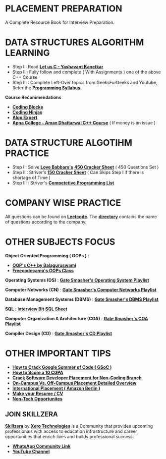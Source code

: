 # PLACEMENT PREPARATION
A Complete Resource Book for Interview Preparation.

# DATA STRUCTURES ALGORITHM LEARNING

- Step I : Read [**Let us C - Yashavant Kanetkar**](https://github.com/inofficialamanjha/Interview-Preparation/blob/main/DS-Algo%20Learning/Let%20Us%20C.pdf)
- Step II : Fully follow and complete ( With Assignments ) one of the above C++ Course
- Step III : Complete Left-Over topics from GeeksForGeeks and Youtube, Refer the [**Programming Syllabus**](https://github.com/inofficialamanjha/Interview-Preparation/blob/main/DS-Algo%20Learning/Syllabus%20for%20Programming.pdf).

**Course Recommendations**
- [**Coding Blocks**](https://online.codingblocks.com/courses/c-plus-plus-online-course-for-beginners)
- [**Coding Ninjas**](https://www.codingninjas.com/courses/onlline-c-plus-plus-course)
- [**Algo Expert**](https://www.algoexpert.io/product)
- [**Apna College - Aman Dhattarwal C++ Course**](https://youtube.com/playlist?list=PLfqMhTWNBTe0b2nM6JHVCnAkhQRGiZMSJ) ( If money is an issue )


# DATA STRUCTURE ALGOTIHM PRACTICE

- Step I : Solve [**Love Babbars's**](https://www.youtube.com/channel/UCQHLxxBFrbfdrk1jF0moTpw) [**450 Cracker Sheet**](https://github.com/inofficialamanjha/Interview-Preparation/blob/main/DS-Algo%20Practice/450%20Cracker%20Sheet.xlsx) ( 450 Questions Set )
- Step II : Striver's [**150 Cracker Sheet**](https://github.com/inofficialamanjha/Interview-Preparation/blob/main/DS-Algo%20Practice/150%20Cracker%20Sheet.pdf) ( Can Skips Step I if there is shortage of Time )
- Step III : Striver's [**Competetive Programming List**](https://github.com/inofficialamanjha/Interview-Preparation/blob/main/DS-Algo%20Practice/Striver's%20CP%20List.pdf)


# COMPANY WISE PRACTICE

All questions can be found on [**Leetcode**](https://leetcode.com/). The [**directory**](https://github.com/inofficialamanjha/Interview-Preparation/tree/main/Company%20Wise%20Practice) contains the name of questions according to the company.


# OTHER SUBJECTS FOCUS

**Object Oriented Programming ( OOPs )** : 
- [**OOP's C++ by Balaguruswami**](https://github.com/inofficialamanjha/Interview-Preparation/blob/main/Other%20Subjects/OOPs%20C%2B%2B%20Balaguruswami.pdf)
- [**Freecodecamp's OOPs Class**](https://www.youtube.com/watch?v=wN0x9eZLix4)

**Operating Systems (OS)** : [**Gate Smasher's Operating System Playlist**](https://youtube.com/playlist?list=PLxCzCOWd7aiGz9donHRrE9I3Mwn6XdP8p)

**Computer Networks (CN)** : [**Gate Smasher's Computer Networks Playlist**](https://youtube.com/playlist?list=PLxCzCOWd7aiGFBD2-2joCpWOLUrDLvVV_)

**Database Management Systems (DBMS)**  : [**Gate Smasher's DBMS Playlist**](https://youtube.com/playlist?list=PLxCzCOWd7aiFAN6I8CuViBuCdJgiOkT2Y)

**SQL** : [**Interview Bit**](https://www.interviewbit.com/sql-interview-questions/) [**SQL Sheet**](https://github.com/inofficialamanjha/Interview-Preparation/blob/main/Other%20Subjects/SQL%20Cheat%20Sheet.pdf)

**Computer Organization & Architecture (COA)** : [**Gate Smasher's COA Playlist**](https://youtube.com/playlist?list=PLxCzCOWd7aiHMonh3G6QNKq53C6oNXGrX)

**Compiler Design (CD)** : [**Gate Smasher's CD Playlist**](https://youtube.com/playlist?list=PLxCzCOWd7aiEKtKSIHYusizkESC42diyc)


# OTHER IMPORTANT TIPS

- [**How to Crack Google Summer of Code ( GSoC )**](https://youtu.be/FLqwaB2VeG8)
- [**How to Score a 10 CGPA**](https://youtu.be/6S56dYeMWZE)
- [**Crack Software Developer Placement for Non-Coding Branch**](https://youtu.be/6S56dYeMWZE)
- [**On-Campus Vs. Off-Campus Placement Detailed Overview**](https://youtu.be/Ic59WTZtp_Q)
- [**International Placement ( Amazon Berlin )**](https://youtu.be/ofDdyaOyzC4)
- [**Make your Resume / CV**](https://youtu.be/YzE7uPfQ4yo)
- [**Non-Tech Opportunites**](https://youtu.be/vsyUxqhoo14)

## JOIN SKILLZERA

[**Skillzera**](http://skillzera.tech/) by [**Xero Technologies**](https://xeroed.tech/) is a Community that provides upcoming professionals with access to education infrastructure and career opportunities that enrich lives and builds professional success.

- [**WhatsApp Community Link**](https://chat.whatsapp.com/CtmDIXlSGzV0BCeUV7uk38)
- [**YouTube Channel**](https://www.youtube.com/channel/UCIPBWRR0iBO7JAl96eJPRpQ)
